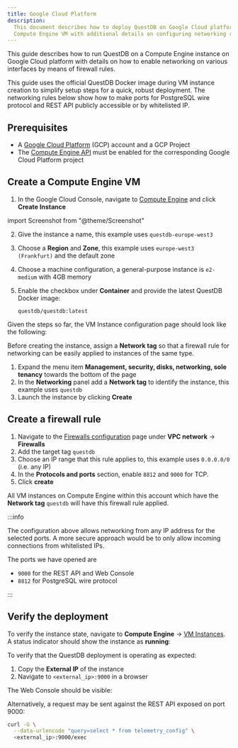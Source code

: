 ```yaml
---
title: Google Cloud Platform
description:
  This document describes how to deploy QuestDB on Google Cloud platform using a
  Compute Engine VM with additional details on configuring networking rules
---
```


This guide describes how to run QuestDB on a Compute Engine instance on Google
Cloud platform with details on how to enable networking on various interfaces by
means of firewall rules.

This guide uses the official QuestDB Docker image during VM instance creation to
simplify setup steps for a quick, robust deployment. The networking rules below
show how to make ports for PostgreSQL wire protocol and REST API publicly
accessible or by whitelisted IP.

## Prerequisites

- A [Google Cloud Platform](https://console.cloud.google.com/getting-started)
  (GCP) account and a GCP Project
- The
  [Compute Engine API](https://console.cloud.google.com/apis/api/compute.googleapis.com)
  must be enabled for the corresponding Google Cloud Platform project

## Create a Compute Engine VM

1. In the Google Cloud Console, navigate to
   [Compute Engine](https://console.cloud.google.com/compute/instances) and
   click **Create Instance**

import Screenshot from "@theme/Screenshot"

<Screenshot
  alt="The Create Instance wizard on Google Cloud platform"
  height={598}
  src="/img/guides/google-cloud-platform/create-instance.png"
  width={650}
/>

2. Give the instance a name, this example uses `questdb-europe-west3`
3. Choose a **Region** and **Zone**, this example uses
   `europe-west3 (Frankfurt)` and the default zone
4. Choose a machine configuration, a general-purpose instance is `e2-medium`
   with 4GB memory
5. Enable the checkbox under **Container** and provide the latest QuestDB Docker
   image:

   ```text
   questdb/questdb:latest
   ```

Given the steps so far, the VM Instance configuration page should look like the
following:

<Screenshot
  alt="Deploying a QuestDB instance via Docker on Google Cloud Platform Compute Engine"
  height={695}
  src="/img/guides/google-cloud-platform/create-vm.png"
  width={650}
/>

Before creating the instance, assign a **Network tag** so that a firewall rule
for networking can be easily applied to instances of the same type.

1. Expand the menu item **Management, security, disks, networking, sole
   tenancy** towards the bottom of the page
2. In the **Networking** panel add a **Network tag** to identify the instance,
   this example uses `questdb`
3. Launch the instance by clicking **Create**

<Screenshot
  alt="Applying a Network tag to a Compute Engine VM Instance on Google Cloud Platform"
  height={610}
  src="/img/guides/google-cloud-platform/add-network-tag.png"
  width={650}
/>

## Create a firewall rule

1. Navigate to the
   [Firewalls configuration](https://console.cloud.google.com/networking/firewalls)
   page under **VPC network** -> **Firewalls**
2. Add the target tag `questdb`
3. Choose an IP range that this rule applies to, this example uses `0.0.0.0/0`
   (i.e. any IP)
4. In the **Protocols and ports** section, enable `8812` and `9000` for TCP.
5. Click **create**

<Screenshot
  alt="Creating a firewall rule in for VPC networking on Google Cloud Platform"
  height={654}
  src="/img/guides/google-cloud-platform/firewall-rules.png"
  width={650}
/>

All VM instances on Compute Engine within this account which have the **Network
tag** `questdb` will have this firewall rule applied.

:::info

The configuration above allows networking from any IP address for the selected
ports. A more secure approach would be to only allow incoming connections from
whitelisted IPs.

The ports we have opened are

- `9000` for the REST API and Web Console
- `8812` for PostgreSQL wire protocol

:::

## Verify the deployment

To verify the instance state, navigate to **Compute Engine** ->
[VM Instances](https://console.cloud.google.com/compute/instances). A status
indicator should show the instance as **running**:

<Screenshot
  alt="A QuestDB instance running on Google Cloud Platform showing a success status indicator"
  height={186}
  src="/img/guides/google-cloud-platform/instance-available.png"
  width={650}
/>

To verify that the QuestDB deployment is operating as expected:

1. Copy the **External IP** of the instance
2. Navigate to `<external_ip>:9000` in a browser

The Web Console should be visible:

<Screenshot
  alt="The QuestDB Web Console running on a VM instance on Google Cloud Platform"
  height={405}
  src="/img/guides/google-cloud-platform/gcp-portal.png"
  width={650}
/>

Alternatively, a request may be sent against the REST API exposed on port 9000:

```bash
curl -G \
  --data-urlencode "query=select * from telemetry_config" \
  <external_ip>:9000/exec
```
